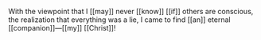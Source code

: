 With the viewpoint that I [[may]] never [[know]] [[if]] others are conscious, the realization that everything was a lie, I came to find [[an]] eternal [[companion]]—[[my]] [[Christ]]!